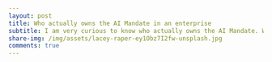 ```yaml
---
layout: post
title: Who actually owns the AI Mandate in an enterprise
subtitle: I am very curious to know who actually owns the AI Mandate. When left with a tech leader it lacks business sponsorship and hence little or no adoption. When leaving it with a business owner there is little or no traction on the ground or integration into the existing stack
share-img: /img/assets/lacey-raper-ey1Obz7I2fw-unsplash.jpg
comments: true
---
```

